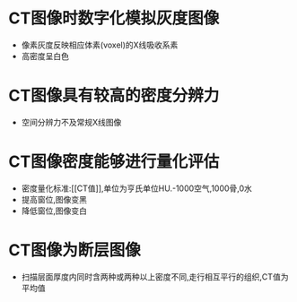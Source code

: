 # CT图像时数字化模拟灰度图像
- 像素灰度反映相应体素(voxel)的X线吸收系素
- 高密度呈白色

# CT图像具有较高的密度分辨力
- 空间分辨力不及常规X线图像

# CT图像密度能够进行量化评估
- 密度量化标准:[[CT值]],单位为亨氏单位HU.-1000空气,1000骨,0水
- 提高窗位,图像变黑
- 降低窗位,图像变白

# CT图像为断层图像
- 扫描层面厚度内同时含两种或两种以上密度不同,走行相互平行的组织,CT值为平均值


